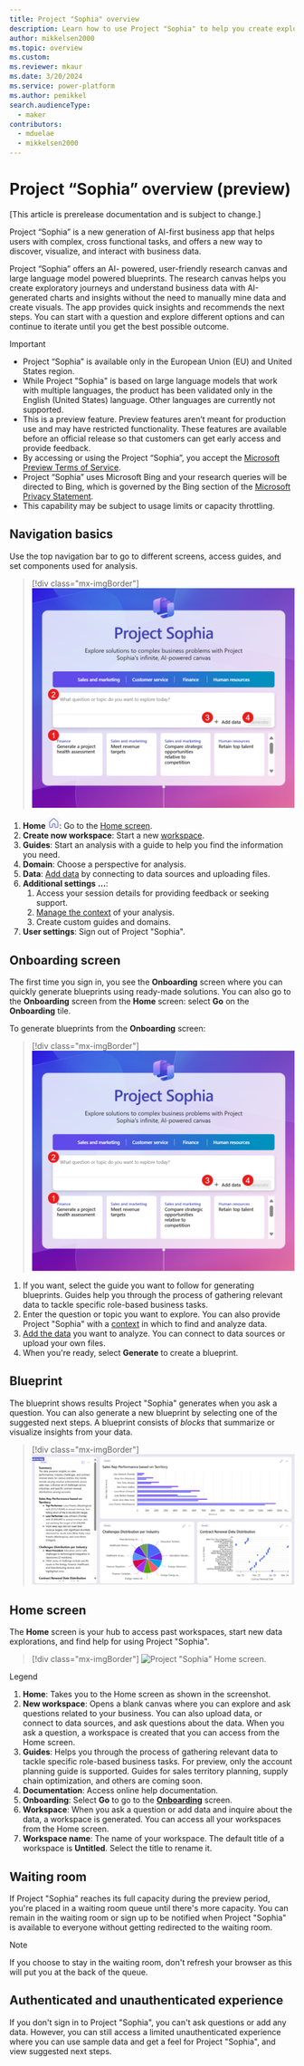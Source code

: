 ```yaml
---
title: Project "Sophia" overview
description: Learn how to use Project "Sophia" to help you create exploratory journeys and understand business data with AI-generated charts and insights.
author: mikkelsen2000
ms.topic: overview
ms.custom: 
ms.reviewer: mkaur
ms.date: 3/20/2024
ms.service: power-platform
ms.author: pemikkel
search.audienceType:
  - maker
contributors:
  - mduelae
  - mikkelsen2000
---
```


# Project “Sophia” overview (preview)

[This article is prerelease documentation and is subject to change.]

Project “Sophia” is a new generation of AI-first business app that helps users with complex, cross functional tasks, and offers a new way to discover, visualize, and interact with business data.

Project “Sophia” offers an AI- powered, user-friendly research canvas and large language model powered blueprints. The research canvas helps you create exploratory journeys and understand business data with AI-generated charts and insights without the need to manually mine data and create visuals. The app provides quick insights and recommends the next steps. You can start with a question and explore different options and can continue to iterate until you get the best possible outcome.

> [!IMPORTANT]
> - Project “Sophia” is available only in the European Union (EU) and United States region.
> - While Project "Sophia" is based on large language models that work with multiple languages, the product has been validated only in the English (United States) language. Other languages are currently not supported.
> - This is a preview feature. Preview features aren’t meant for production use and may have restricted functionality. These features are available before an official release so that customers can get early access and provide feedback.
> - By accessing or using the Project “Sophia”, you accept the [Microsoft Preview Terms of Service](https://go.microsoft.com/fwlink/?linkid=2242556).
> - Project “Sophia” uses Microsoft Bing and your research queries will be directed to Bing, which is governed by the Bing section of the [Microsoft Privacy Statement](https://privacy.microsoft.com/en-us/privacystatement).
> - This capability may be subject to usage limits or capacity throttling.

## Navigation basics

Use the top navigation bar to go to different screens, access guides, and set components used for analysis.

> [!div class="mx-imgBorder"]
> ![Project "Sophia" navigation bar.](media/onboarding.png)

1. **Home** ![Home button](media/home-button.png): Go to the [Home screen](#home-screen).
1. **Create now workspace**: Start a new [workspace](workspace.md).
1. **Guides**: Start an analysis with a guide to help you find the information you need.
1. **Domain**: Choose a perspective for analysis.
1. **Data**: [Add data](data-connections.md) by connecting to data sources and uploading files.
1. **Additional settings** **&hellip;**:
    1. Access your session details for providing feedback or seeking support.
    1. [Manage the context](context-manage.md) of your analysis.
    1. Create custom guides and domains.
1. **User settings**: Sign out of Project "Sophia".

## Onboarding screen

The first time you sign in, you see the **Onboarding** screen where you can quickly generate blueprints using ready-made solutions. You can also go to the **Onboarding** screen from the **Home** screen: select **Go** on the **Onboarding** tile.

To generate blueprints from the **Onboarding** screen:

> [!div class="mx-imgBorder"]
> ![Project "Sophia" main screen.](media/onboarding.png)

1. If you want, select the guide you want to follow for generating blueprints. Guides help you through the process of gathering relevant data to tackle specific role-based business tasks.
1. Enter the question or topic you want to explore. You can also provide Project "Sophia" with a [context](context-manage.md) in which to find and analyze data.
1. [Add the data](data-connections.md) you want to analyze. You can connect to data sources or upload your own files.
1. When you're ready, select **Generate** to create a blueprint.

## Blueprint

The blueprint shows results Project "Sophia" generates when you ask a question. You can also generate a new blueprint by selecting one of the suggested next steps. A blueprint consists of _blocks_ that summarize or visualize insights from your data.

> [!div class="mx-imgBorder"]
> ![A blueprint generated by Project "Sophia"](media/blueprint.png)

## Home screen

The **Home** screen is your hub to access past workspaces, start new data explorations, and find help for using Project "Sophia".

> [!div class="mx-imgBorder"]
> ![Project "Sophia" Home screen.](media/ps-home-screen.png)

Legend

1. **Home**: Takes you to the Home screen as shown in the screenshot.
2. **New workspace**: Opens a blank canvas where you can explore and ask questions related to your business. You can also upload data, or connect to data sources, and ask questions about the data. When you ask a question, a workspace is created that you can access from the Home screen.
3. **Guides**: Helps you through the process of gathering relevant data to tackle specific role-based business tasks. For preview, only the account planning guide is supported. Guides for sales territory planning, supply chain optimization, and others are coming soon.
4. **Documentation**: Access online help documentation.
5. **Onboarding**: Select **Go** to go to the [**Onboarding**](overview.md#onboarding-screen) screen.
6. **Workspace**: When you ask a question or add data and inquire about the data, a workspace is generated. You can access all your workspaces from the Home screen.
7. **Workspace name**: The name of your workspace. The default title of a workspace is **Untitled**. Select the title to rename it.

## Waiting room

If Project "Sophia" reaches its full capacity during the preview period, you're placed in a waiting room queue until there's more capacity. You can remain in the waiting room or sign up to be notified when Project "Sophia" is available to everyone without getting redirected to the waiting room.

> [!Note]
> If you choose to stay in the waiting room, don't refresh your browser as this will put you at the back of the queue.

## Authenticated and unauthenticated experience

If you don't sign in to Project "Sophia", you can't ask questions or add any data. However, you can still access a limited unauthenticated experience where you can use sample data and get a feel for Project "Sophia", and view suggested next steps.
